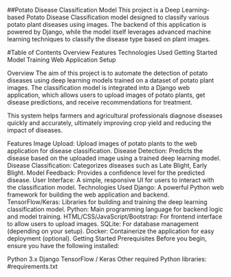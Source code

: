 ##Potato Disease Classification Model
This project is a Deep Learning-based Potato Disease Classification model designed to classify various potato plant diseases using images.
The backend of this application is powered by Django, while the model itself leverages advanced machine learning techniques to classify the disease type based on plant images.

#Table of Contents
Overview
Features
Technologies Used
Getting Started
Model Training
Web Application Setup

Overview
The aim of this project is to automate the detection of potato diseases using deep learning models trained on a dataset of potato plant images.
The classification model is integrated into a Django web application, which allows users to upload images of potato plants, get disease predictions, and receive recommendations for treatment.

This system helps farmers and agricultural professionals diagnose diseases quickly and accurately, ultimately improving crop yield and reducing the impact of diseases.

Features
Image Upload: Upload images of potato plants to the web application for disease classification.
Disease Detection: Predicts the disease based on the uploaded image using a trained deep learning model.
Disease Classification: Categorizes diseases such as Late Blight, Early Blight.
Model Feedback: Provides a confidence level for the predicted disease.
User Interface: A simple, responsive UI for users to interact with the classification model.
Technologies Used
Django: A powerful Python web framework for building the web application and backend.
TensorFlow/Keras: Libraries for building and training the deep learning classification model.
Python: Main programming language for backend logic and model training.
HTML/CSS/JavaScript/Bootstrap: For frontend interface to allow users to upload images.
SQLite: For database management (depending on your setup).
Docker: Containerize the application for easy deployment (optional).
Getting Started
Prerequisites
Before you begin, ensure you have the following installed:

Python 3.x
Django
TensorFlow / Keras
Other required Python libraries:
#requirements.txt
